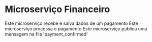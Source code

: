 # Microserviço Financeiro
Este microserviço recebe e salva dados de um pagamento
Este microserviço processa o pagamento
Este microserviço publica uma mensagem na fila 'payment_confirmed'


